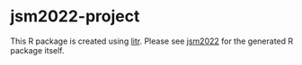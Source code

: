 # jsm2022-project

This R package is created using [litr](https://github.com/jacobbien/litr-project/tree/main/litr).  Please see [jsm2022](jsm2022) for the generated R package itself.
